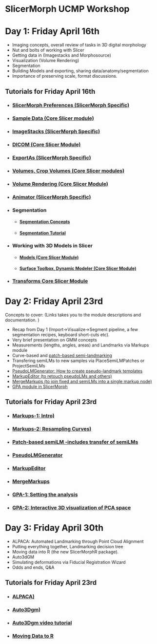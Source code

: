 # SlicerMorph UCMP Workshop

# Day 1: Friday April 16th

* Imaging concepts, overall review of tasks in 3D digital morphology
* Nut and bolts of working with Slicer
* Getting data in (Imagestacks and Morphosource)
* Visualization (Volume Rendering)
* Segmentation
* Building Models and exporting, sharing data/anatomy/segmentation
* Importance of preserving scale, format discussions.

## Tutorials for Friday April 16th

* ### [SlicerMorph Preferences (SlicerMorph Specific)](https://github.com/SlicerMorph/Tutorials/tree/main/MorphPrefs)

* ### [Sample Data (Core Slicer module)](https://github.com/SlicerMorph/Tutorials/tree/main/SampleData)

* ### [ImageStacks (SlicerMorph Specific)](https://github.com/SlicerMorph/Tutorials/tree/main/ImageStacks)

* ### [DICOM (Core Slicer Module)](https://github.com/SlicerMorph/Spr_2021/blob/main/Day_1/DICOM/DICOM.md)

* ### [ExportAs (SlicerMorph Specific)](https://github.com/SlicerMorph/Tutorials/tree/main/ExportAs)

* ### [Volumes, Crop Volumes (Core Slicer modules)](https://github.com/SlicerMorph/Spr_2021/blob/main/Day_1/CropVolume/CropVolume_and_Volumes.md)

* ### [Volume Rendering (Core Slicer Module)](https://github.com/SlicerMorph/Spr_2021/blob/main/Day_2/VolumeRendering/VolumeRendering.md)

* ### [Animator (SlicerMorph Specific)](https://github.com/SlicerMorph/Tutorials/tree/main/Animator)

* ### Segmentation

    * #### [Segmentation Concepts](https://github.com/SlicerMorph/Spr_2021/blob/main/Day_2/Segmentation/Segmentation.md)

    * #### [Segmentation Tutorial](https://github.com/SlicerMorph/Spr_2021/blob/main/Day_2/Segmentation/Segmentation_tutorial.md)

* ### Working with 3D Models in Slicer

    * #### [Models (Core Slicer Module)](https://github.com/SlicerMorph/Spr_2021/blob/main/Day_1/Models/Models.md)

    * #### [Surface Toolbox, Dynamic Modeler (Core Slicer Module)](https://github.com/SlicerMorph/Spr_2021/blob/main/Day_2/Surface_Toolbox/Mesh_edits.md)

* ### [Transforms Core Slicer Module](https://github.com/SlicerMorph/Spr_2021/blob/main/Day_1/Models/Models.md) 

# Day 2: Friday April 23rd
Concepts to cover: (Links takes you to the module descriptions and documentation. )
* Recap from Day 1 (Import->Visualize->Segment pipeline, a few segmentation recipes, keyboard short-cuts etc).
* Very brief presentation on GMM concepts
* Measurements (lengths, angles, areas) and Landmarks via Markups module
* Curve-based and [patch-based semi-landmarking](https://github.com/SlicerMorph/SlicerMorph/tree/master/Docs/CreateSemiLMPatches)
* Transfering semiLMs to new samples via PlaceSemiLMPatches or ProjectSemiLMs
* [PseudoLMGenerator: How to create pseudo-landmark templates](https://github.com/SlicerMorph/SlicerMorph/tree/master/Docs/PseudoLMGenerator)
* [MarkupEditor (to retouch pseudoLMs and others)](https://github.com/SlicerMorph/SlicerMorph/tree/master/Docs/MarkupEditor)
* [MergeMarkups (to join fixed and semiLMs into a single markup node)](https://github.com/SlicerMorph/SlicerMorph/tree/master/Docs/MergeMarkups)
* [GPA module in SlicerMorph](https://github.com/SlicerMorph/SlicerMorph/tree/master/Docs/GPA)

## Tutorials for Friday April 23rd

* ### [Markups-1: Intro)](https://github.com/SlicerMorph/Tutorials/tree/main/Markups_1)
* ### [Markups-2: Resampling Curves)](https://github.com/SlicerMorph/Tutorials/tree/main/Markups_2)
* ### [Patch-based semiLM -includes transfer of semiLMs](https://github.com/SlicerMorph/Tutorials/tree/main/CreateSemiLMPatches)
* ### [PseudoLMGenerator](https://github.com/SlicerMorph/Tutorials/tree/main/PseudoLMGenerator)
* ### [MarkupEditor](https://github.com/SlicerMorph/Tutorials/tree/main/MarkupsEditor)
* ### [MergeMarkups](https://github.com/SlicerMorph/Tutorials/tree/main/MergeMarkups)
* ### [GPA-1: Setting the analysis](https://github.com/SlicerMorph/Tutorials/tree/main/GPA_1)
* ### [GPA-2: Interactive 3D visualization of PCA space](https://github.com/SlicerMorph/Tutorials/tree/main/GPA_2)

# Day 3: Friday April 30th
* ALPACA: Automated Landmarking through Point Cloud Alignment
* Putting everything together, Landmarking decision tree
* Moving data into R (the new SlicerMorphR package).
* Auto3dGM
* Simulating deformations via Fiducial Registration Wizard
* Odds and ends, Q&A

## Tutorials for Friday April 23rd

* ### [ALPACA)](https://github.com/SlicerMorph/Tutorials/tree/main/ALPACA)
* ### [Auto3Dgm)](https://toothandclaw.github.io/how-to-use/)
* ### [Auto3Dgm video tutorial](https://www.dropbox.com/sh/sv8328dvpczezkk/AAAfNHWUL5HThQHG1wGNUdNua?dl=0&preview=Auto3dgm_tutorial.mp4)
* ### [Moving Data to R](https://github.com/SlicerMorph/Tutorials/tree/main/GPA_3)


